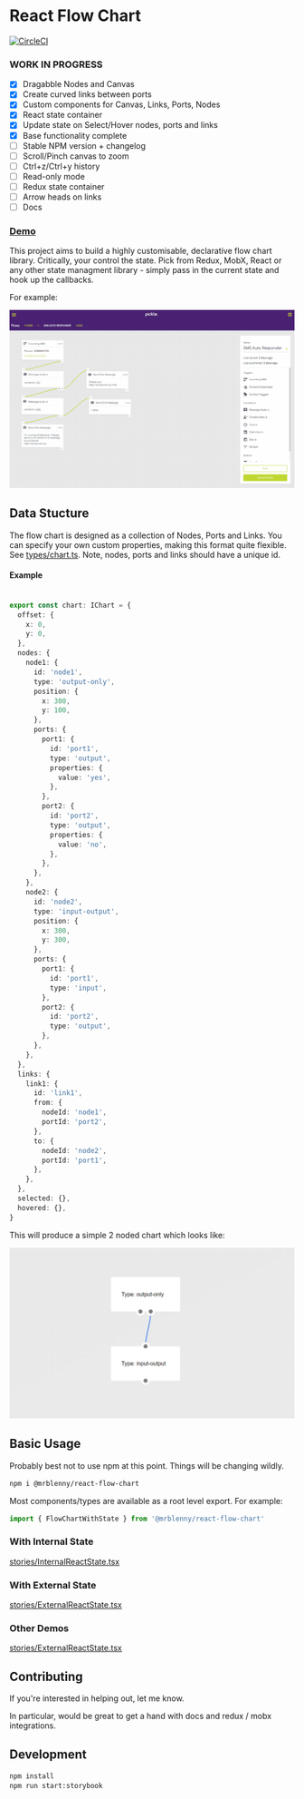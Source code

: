 # React Flow Chart

[![CircleCI](https://circleci.com/gh/MrBlenny/dynamo-s3-document-client.svg?style=svg)](https://circleci.com/gh/MrBlenny/dynamo-s3-document-client)

### WORK IN PROGRESS

- [X] Dragabble Nodes and Canvas
- [x] Create curved links between ports
- [x] Custom components for Canvas, Links, Ports, Nodes
- [X] React state container
- [X] Update state on Select/Hover nodes, ports and links
- [x] Base functionality complete
- [ ] Stable NPM version + changelog
- [ ] Scroll/Pinch canvas to zoom
- [ ] Ctrl+z/Ctrl+y history
- [ ] Read-only mode
- [ ] Redux state container
- [ ] Arrow heads on links
- [ ] Docs

### [Demo](https://mrblenny.github.io/react-flow-chart/index.html?selectedKind=With%20Sidebar&selectedStory=default&full=0&addons=1&stories=1&panelRight=0&addonPanel=storybook-addon-viewport%2Faddon-panel)

This project aims to build a highly customisable, declarative flow chart library. Critically, your control the state. Pick from Redux, MobX, React or any other state managment library - simply pass in the current state and hook up the callbacks.

For example:

![demo](./images/demo.gif)

## Data Stucture

The flow chart is designed as a collection of Nodes, Ports and Links. You can specify your own custom properties, making this format quite flexible. See [types/chart.ts](./src/types/chart.ts). Note, nodes, ports and links should have a unique id.

#### Example

```ts

export const chart: IChart = {
  offset: {
    x: 0,
    y: 0,
  },
  nodes: {
    node1: {
      id: 'node1',
      type: 'output-only',
      position: {
        x: 300,
        y: 100,
      },
      ports: {
        port1: {
          id: 'port1',
          type: 'output',
          properties: {
            value: 'yes',
          },
        },
        port2: {
          id: 'port2',
          type: 'output',
          properties: {
            value: 'no',
          },
        },
      },
    },
    node2: {
      id: 'node2',
      type: 'input-output',
      position: {
        x: 300,
        y: 300,
      },
      ports: {
        port1: {
          id: 'port1',
          type: 'input',
        },
        port2: {
          id: 'port2',
          type: 'output',
        },
      },
    },
  },
  links: {
    link1: {
      id: 'link1',
      from: {
        nodeId: 'node1',
        portId: 'port2',
      },
      to: {
        nodeId: 'node2',
        portId: 'port1',
      },
    },
  },
  selected: {},
  hovered: {},
}

```

This will produce a simple 2 noded chart which looks like:

![Demo](./images/demo.png)

## Basic Usage

Probably best not to use npm at this point. Things will be changing wildly.

```bash
npm i @mrblenny/react-flow-chart
```

Most components/types are available as a root level export. For example:

```ts
import { FlowChartWithState } from '@mrblenny/react-flow-chart'
```

### With Internal State
[stories/InternalReactState.tsx](./stories/InternalReactState.tsx)

### With External State
[stories/ExternalReactState.tsx](./stories/InternalReactState.tsx)

### Other Demos
[stories/ExternalReactState.tsx](./stories)


## Contributing

If you're interested in helping out, let me know. 

In particular, would be great to get a hand with docs and redux / mobx integrations.


## Development

```bash
npm install
npm run start:storybook
```
